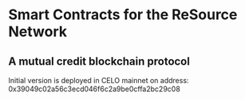 # Smart Contracts for the ReSource Network
## A mutual credit blockchain protocol

Initial version is deployed in CELO mainnet on address: 0x39049c02a56c3ecd046f6c2a9be0cffa2bc29c08
